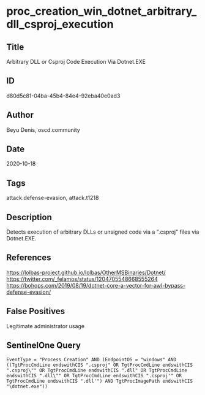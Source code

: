 # proc_creation_win_dotnet_arbitrary_dll_csproj_execution

## Title
Arbitrary DLL or Csproj Code Execution Via Dotnet.EXE

## ID
d80d5c81-04ba-45b4-84e4-92eba40e0ad3

## Author
Beyu Denis, oscd.community

## Date
2020-10-18

## Tags
attack.defense-evasion, attack.t1218

## Description
Detects execution of arbitrary DLLs or unsigned code via a ".csproj" files via Dotnet.EXE.

## References
https://lolbas-project.github.io/lolbas/OtherMSBinaries/Dotnet/
https://twitter.com/_felamos/status/1204705548668555264
https://bohops.com/2019/08/19/dotnet-core-a-vector-for-awl-bypass-defense-evasion/

## False Positives
Legitimate administrator usage

## SentinelOne Query
```
EventType = "Process Creation" AND (EndpointOS = "windows" AND ((TgtProcCmdLine endswithCIS ".csproj" OR TgtProcCmdLine endswithCIS ".csproj\"" OR TgtProcCmdLine endswithCIS ".dll" OR TgtProcCmdLine endswithCIS ".dll\"" OR TgtProcCmdLine endswithCIS ".csproj'" OR TgtProcCmdLine endswithCIS ".dll'") AND TgtProcImagePath endswithCIS "\dotnet.exe"))

```